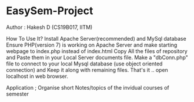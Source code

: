 # EasySem-Project

Author : Hakesh D (CS19B017, IITM)

How To Use It?
Install Apache Server(recommended) and MySql database 
Ensure PHP(version 7) is working on Apache Server and make starting webpage to index.php instead of index.html
Copy All the files of repository and Paste them in your Local Server documents file.
Make a "dbConn.php" file to connect to your local Mysql database (use object oriented connection) and Keep it along with remaining files.
That's it .. open localhost in web browser.

Application ; 
Organise short Notes/topics of the invidual courses of semester 
